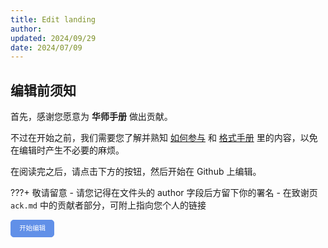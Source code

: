 ```yaml
---
title: Edit landing
author: 
updated: 2024/09/29
date: 2024/07/09
---
```


## 编辑前须知

首先，感谢您愿意为 **华师手册** 做出贡献。

不过在开始之前，我们需要您了解并熟知 [如何参与](./intro/htc.md) 和 [格式手册](./intro/format.md) 里的内容，以免在编辑时产生不必要的麻烦。

在阅读完之后，请点击下方的按钮，然后开始在 Github 上编辑。

???+ 敬请留意
	- 请您记得在文件头的 author 字段后方留下你的署名
	- 在致谢页 `ack.md` 中的贡献者部分，可附上指向您个人的链接

<a id="btn-startedit" style="padding: 0.75em 1.25em; display: inline-block; line-height: 1; text-decoration: none; white-space: nowrap; cursor: pointer; border: 1px solid #6190e8; border-radius: 5px; background-color: #6190e8; color: #fff; outline: none; font-size: 0.75em;">开始编辑</a>


<script>
	function getQueryVariable(name, dft)
	{
		var reg = new RegExp('(^|&)' + name + '=([^&]*)(&|$)', 'i');
		var r = window.location.search.substr(1).match(reg);
		if (r != null)
		{
			return unescape(r[2]);
		}
		return dft;
	}
	document.getElementById("btn-startedit").href = "https://github.com/SCNU-SW/SCNU-SW-Online/edit/main/docs" + getQueryVariable("ref", "");
</script>

